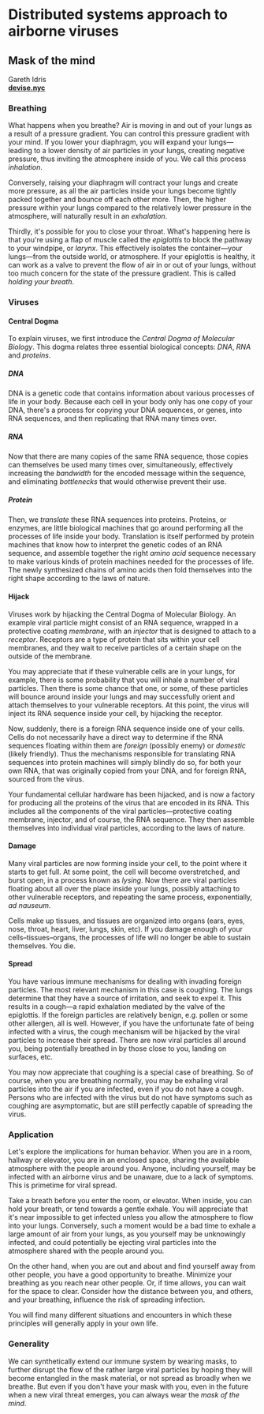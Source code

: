 Distributed systems approach to airborne viruses
================================================

Mask of the mind
----------------

Gareth Idris  
[**devise.nyc**](https://devise.nyc)

### Breathing

What happens when you breathe? Air is moving in and out of your lungs as a result of a pressure gradient. You can control this pressure gradient with your mind. If you lower your diaphragm, you will expand your lungs—leading to a lower density of air particles in your lungs, creating negative pressure, thus inviting the atmosphere inside of you. We call this process *inhalation*.

Conversely, raising your diaphragm will contract your lungs and create more pressure, as all the air particles inside your lungs become tightly packed together and bounce off each other more. Then, the higher pressure within your lungs compared to the relatively lower pressure in the atmosphere, will naturally result in an *exhalation*.

Thirdly, it's possible for you to close your throat. What's happening here is that you're using a flap of muscle called the *epiglottis* to block the pathway to your windpipe, or *larynx*. This effectively isolates the container—your lungs—from the outside world, or atmosphere. If your epiglottis is healthy, it can work as a valve to prevent the flow of air in or out of your lungs, without too much concern for the state of the pressure gradient. This is called *holding your breath*.

### Viruses

#### Central Dogma

To explain viruses, we first introduce the *Central Dogma of Molecular Biology*. This dogma relates three essential biological concepts: *DNA*, *RNA* and *proteins*.

##### DNA

DNA is a genetic code that contains information about various processes of life in your body. Because each cell in your body only has one copy of your DNA, there's a process for copying your DNA sequences, or genes, into RNA sequences, and then replicating that RNA many times over.

##### RNA

Now that there are many copies of the same RNA sequence, those copies can themselves be used many times over, simultaneously, effectively increasing the *bandwidth* for the encoded message within the sequence, and eliminating *bottlenecks* that would otherwise prevent their use.

##### Protein

Then, we *translate* these RNA sequences into proteins. Proteins, or enzymes, are little biological machines that go around performing all the processes of life inside your body. Translation is itself performed by protein machines that know how to interpret the genetic codes of an RNA sequence, and assemble together the right *amino acid* sequence necessary to make various kinds of protein machines needed for the processes of life. The newly synthesized chains of amino acids then fold themselves into the right shape according to the laws of nature.

#### Hijack

Viruses work by hijacking the Central Dogma of Molecular Biology. An example viral particle might consist of an RNA sequence, wrapped in a protective coating *membrane*, with an *injector* that is designed to attach to a *receptor*. Receptors are a type of protein that sits within your cell membranes, and they wait to receive particles of a certain shape on the outside of the membrane.

You may appreciate that if these vulnerable cells are in your lungs, for example, there is some probability that you will inhale a number of viral particles. Then there is some chance that one, or some, of these particles will bounce around inside your lungs and may successfully orient and attach themselves to your vulnerable receptors. At this point, the virus will inject its RNA sequence inside your cell, by hijacking the receptor.

Now, suddenly, there is a foreign RNA sequence inside one of your cells. Cells do not necessarily have a direct way to determine if the RNA sequences floating within them are *foreign* (possibly enemy) or *domestic* (likely friendly). Thus the mechanisms responsible for translating RNA sequences into protein machines will simply blindly do so, for both your own RNA, that was originally copied from your DNA, and for foreign RNA, sourced from the virus.

Your fundamental cellular hardware has been hijacked, and is now a factory for producing all the proteins of the virus that are encoded in its RNA. This includes all the components of the viral particles—protective coating membrane, injector, and of course, the RNA sequence. They then assemble themselves into individual viral particles, according to the laws of nature.

#### Damage

Many viral particles are now forming inside your cell, to the point where it starts to get full. At some point, the cell will become overstretched, and burst open, in a process known as *lysing*. Now there are viral particles floating about all over the place inside your lungs, possibly attaching to other vulnerable receptors, and repeating the same process, exponentially, *ad nauseum*.

Cells make up tissues, and tissues are organized into organs (ears, eyes, nose, throat, heart, liver, lungs, skin, etc). If you damage enough of your cells–tissues–organs, the processes of life will no longer be able to sustain themselves. You die.

#### Spread

You have various immune mechanisms for dealing with invading foreign particles. The most relevant mechanism in this case is coughing. The lungs determine that they have a source of irritation, and seek to expel it. This results in a cough—a rapid exhalation mediated by the valve of the epiglottis. If the foreign particles are relatively benign, e.g. pollen or some other allergen, all is well. However, if you have the unfortunate fate of being infected with a virus, the cough mechanism will be hijacked by the viral particles to increase their spread. There are now viral particles all around you, being potentially breathed in by those close to you, landing on surfaces, etc.

You may now appreciate that coughing is a special case of breathing. So of course, when you are breathing normally, you may be exhaling viral particles into the air if you are infected, even if you do not have a cough. Persons who are infected with the virus but do not have symptoms such as coughing are asymptomatic, but are still perfectly capable of spreading the virus.

### Application

Let's explore the implications for human behavior. When you are in a room, hallway or elevator, you are in an enclosed space, sharing the available atmosphere with the people around you. Anyone, including yourself, may be infected with an airborne virus and be unaware, due to a lack of symptoms. This is primetime for viral spread.

Take a breath before you enter the room, or elevator. When inside, you can hold your breath, or tend towards a gentle exhale. You will appreciate that it's near impossible to get infected unless you allow the atmosphere to flow into your lungs. Conversely, such a moment would be a bad time to exhale a large amount of air from your lungs, as you yourself may be unknowingly infected, and could potentially be ejecting viral particles into the atmosphere shared with the people around you.

On the other hand, when you are out and about and find yourself away from other people, you have a good opportunity to breathe. Minimize your breathing as you reach near other people. Or, if time allows, you can wait for the space to clear. Consider how the distance between you, and others, and your breathing, influence the risk of spreading infection.

You will find many different situations and encounters in which these principles will generally apply in your own life.

### Generality

We can synthetically extend our immune system by wearing masks, to further disrupt the flow of the rather large viral particles by hoping they will become entangled in the mask material, or not spread as broadly when we breathe. But even if you don't have your mask with you, even in the future when a new viral threat emerges, you can always wear the *mask of the mind*.

